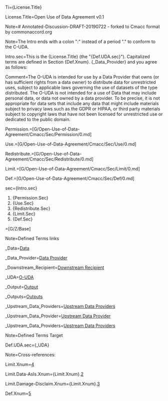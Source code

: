Ti={License.Title}

License.Title=Open Use of Data Agreement v0.1

Note=# Annotated-Discussion-DRAFT-20190722 - forked to Cmacc format by commonaccord.org

Note=The Intro ends with a colon ":" instead of a period "." to conform to the C-UDA.

Intro.sec=This is the {License.Title} (the "{Def.UDA.sec}").  Capitalized terms are defined in Section {Def.Xnum}. {_Data_Provider} and you agree as follows:

Comment=The O-UDA is intended for use by a Data Provider that owns (or has sufficient rights from a data owner) to distribute data for unrestricted uses, subject to applicable laws governing the use of datasets of the type distributed. The O-UDA is not intended for a use of Data that may include personal data, or data not owned by a data provider. To be precise, it is not appropriate for data sets that include any data that might include materials subject to privacy laws such as the GDPR or HIPAA, or third party materials subject to copyright laws that have not been licensed for unrestricted use or dedicated to the public domain.

Permission.=[G/Open-Use-of-Data-Agreement/Cmacc/Sec/Permission/0.md]

Use.=[G/Open-Use-of-Data-Agreement/Cmacc/Sec/Use/0.md]

Redistribute.=[G/Open-Use-of-Data-Agreement/Cmacc/Sec/Redistribute/0.md]

Limit.=[G/Open-Use-of-Data-Agreement/Cmacc/Sec/Limit/0.md]

Def.=[G/Open-Use-of-Data-Agreement/Cmacc/Sec/Def/0.md]

sec={Intro.sec}<ol><li>{Permission.Sec}</li><li>{Use.Sec}</li><li>{Redistribute.Sec}</li><li>{Limit.Sec}</li><li>{Def.Sec}</li></ol>

=[G/Z/Base]


Note=Defined Terms links

_Data=<a href='#Def.Data.sec' class='definedterm'>Data</a>

_Data_Provider=<a href='#Def.Data_Provider.sec' class='definedterm'>Data Provider</a>

_Downstream_Recipient=<a href='#Def.Downstream_Recipient.sec' class='definedterm'>Downstream Recipient</a>

_UDA=<a href='#Def.UDA.sec' class='definedterm'>O-UDA</a>

_Output=<a href='#Def.Output.sec' class='definedterm'>Output</a>

_Outputs=<a href='#Def.Output.sec' class='definedterm'>Outputs</a>

_Upstream_Data_Providers=<a href='#Def.Upstream_Data_Provider.sec' class='definedterm'>Upstream Data Providers</a>

_Upstream_Data_Provider=<a href='#Def.Upstream_Data_Provider.sec' class='definedterm'>Upstream Data Provider</a>

_Upstream_Data_Providers=<a href='#Def.Upstream_Data_Provider.sec' class='definedterm'>Upstream Data Providers</a>

Note=Defined Terms Target

Def.UDA.sec={_UDA}

Note=Cross-references:


Limit.Xnum=<a href='#Limit.sec'>4</a>

Limit.Data-AsIs.Xnum={Limit.Xnum}.<a href='#Limit.Data-AsIs.sec'>2</a>

Limit.Damage-Disclaim.Xnum={Limit.Xnum}.<a href='#Limit.Damage-Disclaim.sec'>3</a>

Def.Xnum=<a href='#Def.sec'>5</a>